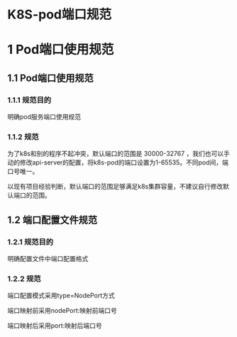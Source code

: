 # K8S-pod端口规范

# 1   Pod端口使用规范

## 1.1  Pod端口使用规范

### 1.1.1 规范目的

明确pod服务端口使用规范

### 1.1.2 规范

为了k8s和别的程序不起冲突，默认端口的范围是 30000-32767 ，我们也可以手动的修改api-server的配置，将k8s-pod的端口设置为1-65535。不同pod间，端口号唯一。

以现有项目经验判断，默认端口的范围足够满足k8s集群容量，不建议自行修改默认端口的范围。

## 1.2  端口配置文件规范

### 1.2.1 规范目的

明确配置文件中端口配置格式

### 1.2.2 规范

端口配置模式采用type=NodePort方式

端口映射前采用nodePort:映射前端口号

端口映射后采用port:映射后端口号
